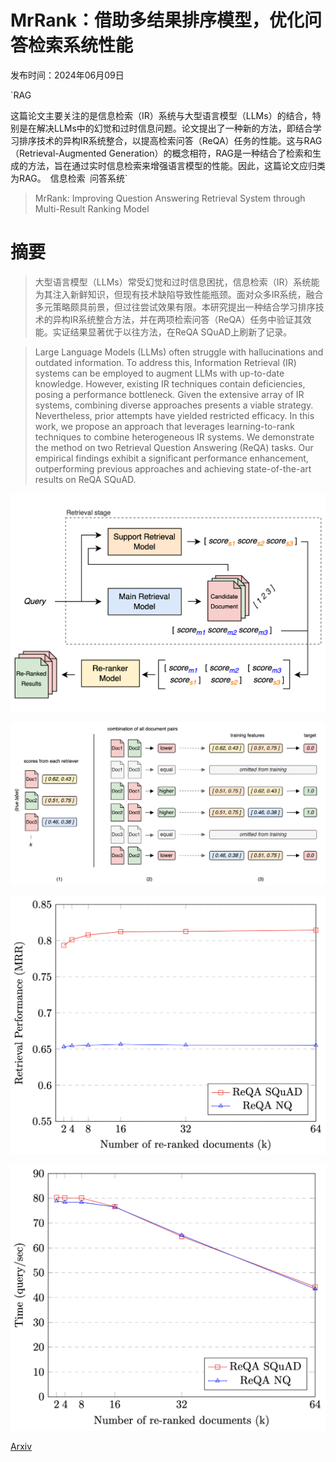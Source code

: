 # MrRank：借助多结果排序模型，优化问答检索系统性能

发布时间：2024年06月09日

`RAG

这篇论文主要关注的是信息检索（IR）系统与大型语言模型（LLMs）的结合，特别是在解决LLMs中的幻觉和过时信息问题。论文提出了一种新的方法，即结合学习排序技术的异构IR系统整合，以提高检索问答（ReQA）任务的性能。这与RAG（Retrieval-Augmented Generation）的概念相符，RAG是一种结合了检索和生成的方法，旨在通过实时信息检索来增强语言模型的性能。因此，这篇论文应归类为RAG。` `信息检索` `问答系统`

> MrRank: Improving Question Answering Retrieval System through Multi-Result Ranking Model

# 摘要

> 大型语言模型（LLMs）常受幻觉和过时信息困扰，信息检索（IR）系统能为其注入新鲜知识，但现有技术缺陷导致性能瓶颈。面对众多IR系统，融合多元策略颇具前景，但过往尝试效果有限。本研究提出一种结合学习排序技术的异构IR系统整合方法，并在两项检索问答（ReQA）任务中验证其效能。实证结果显著优于以往方法，在ReQA SQuAD上刷新了记录。

> Large Language Models (LLMs) often struggle with hallucinations and outdated information. To address this, Information Retrieval (IR) systems can be employed to augment LLMs with up-to-date knowledge. However, existing IR techniques contain deficiencies, posing a performance bottleneck. Given the extensive array of IR systems, combining diverse approaches presents a viable strategy. Nevertheless, prior attempts have yielded restricted efficacy. In this work, we propose an approach that leverages learning-to-rank techniques to combine heterogeneous IR systems. We demonstrate the method on two Retrieval Question Answering (ReQA) tasks. Our empirical findings exhibit a significant performance enhancement, outperforming previous approaches and achieving state-of-the-art results on ReQA SQuAD.

![MrRank：借助多结果排序模型，优化问答检索系统性能](../../../paper_images/2406.05733/fig_system_overview.png)

![MrRank：借助多结果排序模型，优化问答检索系统性能](../../../paper_images/2406.05733/fig_data_preparation.png)

![MrRank：借助多结果排序模型，优化问答检索系统性能](../../../paper_images/2406.05733/chart_performance.png)

![MrRank：借助多结果排序模型，优化问答检索系统性能](../../../paper_images/2406.05733/chart_inference_time.png)

[Arxiv](https://arxiv.org/abs/2406.05733)